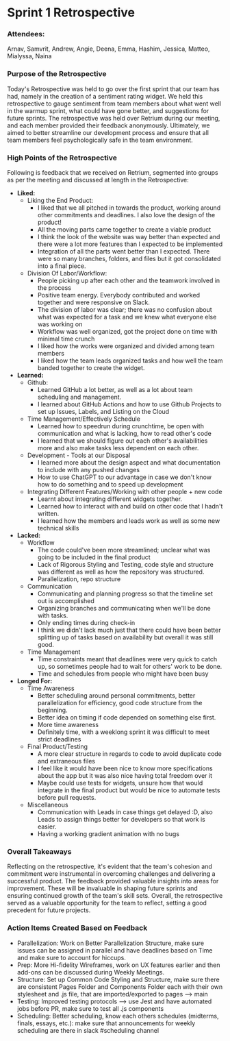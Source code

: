 # Sprint 1 Retrospective

### Attendees: 
Arnav, Samvrit, Andrew, Angie, Deena, Emma, Hashim, Jessica, Matteo, Mialyssa, Naina 

### Purpose of the Retrospective
Today's Retrospective was held to go over the first sprint that our team has had, namely in the creation of a sentiment rating widget. We held this retrospective to gauge sentiment from team members about what went well in the warmup sprint, what could have gone better, and suggestions for future sprints. The retrospective was held over Retrium during our meeting, and each member provided their feedback anonymously. Ultimately, we aimed to better streamline our development process and ensure that all team members feel psychologically safe in the team environment.

### High Points of the Retrospective
Following is feedback that we received on Retrium, segmented into groups as per the meeting and discussed at length in the Retrospective:
- **Liked:**
  - Liking the End Product:
    - I liked that we all pitched in towards the product, working around other commitments and deadlines. I also love the design of the product!
    - All the moving parts came together to create a viable product
    - I think the look of the website was way better than expected and there were a lot more features than I expected to be implemented
    - Integration of all the parts went better than I expected. There were so many branches, folders, and files but it got consolidated into a final piece.
  - Division Of Labor/Workflow:
    - People picking up after each other and the teamwork involved in the process
    - Positive team energy. Everybody contributed and worked together and were responsive on Slack.
    - The division of labor was clear; there was no confusion about what was expected for a task and we knew what everyone else was working on
    - Workflow was well organized, got the project done on time with minimal time crunch
    - I liked how the works were organized and divided among team members
    - I liked how the team leads organized tasks and how well the team banded together to create the widget.
- **Learned:**
  - Github:
    - Learned GitHub a lot better, as well as a lot about team scheduling and management.
    - I learned about GitHub Actions and how to use Github Projects to set up Issues, Labels, and Listing on the Cloud
  - Time Management/Effectively Schedule
    - Learned how to speedrun during crunchtime, be open with communication and what is lacking, how to read other's code
    - I learned that we should figure out each other's availabilities more and also make tasks less dependent on each other.
  - Development - Tools at our Disposal
    - I learned more about the design aspect and what documentation to include with any pushed changes
    - How to use ChatGPT to our advantage in case we don't know how to do something and to speed up development
  - Integrating Different Features/Working with other people + new code
    - Learnt about integrating different widgets together.
    - Learned how to interact with and build on other code that I hadn't written.
    - I learned how the members and leads work as well as some new technical skills
- **Lacked:**
  - Workflow
    - The code could've been more streamlined; unclear what was going to be included in the final product
    - Lack of Rigorous Styling and Testing, code style and structure was different as well as how the repository was structured.
    - Parallelization, repo structure
  - Communication
    - Communicating and planning progress so that the timeline set out is accomplished
    - Organizing branches and communicating when we'll be done with tasks.
    - Only ending times during check-in
    - I think we didn't lack much just that there could have been better splitting up of tasks based on availability but overall it was still good.
  - Time Management
    - Time constraints meant that deadlines were very quick to catch up, so sometimes people had to wait for others' work to be done.
    - Time and schedules from people who might have been busy
- **Longed For:**
  - Time Awareness
    - Better scheduling around personal commitments, better parallelization for efficiency, good code structure from the beginning.
    - Better idea on timing if code depended on something else first.
    - More time awareness
    - Definitely time, with a weeklong sprint it was difficult to meet strict deadlines
  - Final Product/Testing
    - A more clear structure in regards to code to avoid duplicate code and extraneous files
    - I feel like it would have been nice to know more specifications about the app but it was also nice having total freedom over it
    - Maybe could use tests for widgets, unsure how that would integrate in the final product but would be nice to automate tests before pull requests.
  - Miscellaneous
    - Communication with Leads in case things get delayed :D, also Leads to assign things better for developers so that work is easier.
    - Having a working gradient animation with no bugs

### Overall Takeaways
Reflecting on the retrospective, it's evident that the team's cohesion and commitment were instrumental in overcoming challenges and delivering a successful product. The feedback provided valuable insights into areas for improvement. These will be invaluable in shaping future sprints and ensuring continued growth of the team's skill sets. Overall, the retrospective served as a valuable opportunity for the team to reflect, setting a good precedent for future projects.

### Action Items Created Based on Feedback
- Parallelization: Work on Better Parallelization Structure, make sure issues can be assigned in parallel and have deadlines based on Time and make sure to account for hiccups. 
- Prep: More Hi-fidelity Wireframes, work on UX features earlier and then add-ons can be discussed during Weekly Meetings. 
- Structure: Set up Common Code Styling and Structure, make sure there are consistent Pages Folder and Components Folder each with their own stylesheet and .js file, that are imported/exported to pages —> main
- Testing: Improved testing protocols —> use Jest and have automated jobs before PR, make sure to test all .js components
- Scheduling: Better scheduling, know each others schedules (midterms, finals, essays, etc.):  make sure that announcements for weekly scheduling are there in slack #scheduling channel